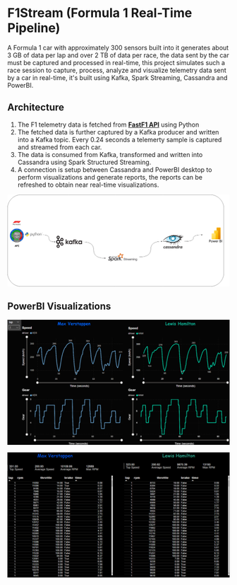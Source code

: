 # F1Stream (Formula 1 Real-Time Pipeline)
A Formula 1 car with approximately 300 sensors built into it generates about 3 GB of data per lap and over 2 TB of data per race, the data sent by the car must be captured and processed in real-time,
this project simulates such a race session to capture, process, analyze and visualize telemetry data sent by a car in real-time, 
it's built using Kafka, Spark Streaming, Cassandra and PowerBI. 
## Architecture
1. The F1 telemetry data is fetched from [**FastF1 API**](https://theoehrly.github.io/Fast-F1/) using Python 
2. The fetched data is further captured by a Kafka producer and written into a Kafka topic. Every 0.24 seconds a telemerty sample is captured and streamed from each car.
3. The data is consumed from Kafka, transformed and written into Cassandra using Spark Structured Streaming.
4. A connection is setup between Cassandra and PowerBI desktop to perform visualizations and generate reports, the reports can be refreshed to obtain near real-time visualizations.
 
![architecture](https://github.com/pvp16/F1Stream/blob/master/images/StreamArch.png?raw=true)

## PowerBI Visualizations

![vis1](https://github.com/pvp16/F1Stream/blob/master/images/vis2.png?raw=true)

![vis2](https://github.com/pvp16/F1Stream/blob/master/images/vis1.png?raw=true)

